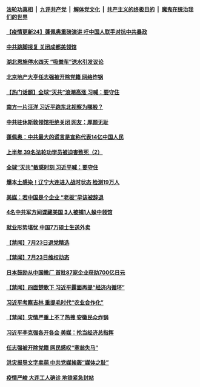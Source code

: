 

####  [法轮功真相](../../../../basic/blob/master/README.md?t=07242002) &nbsp;|&nbsp; [九评共产党](../../../../9ping.md/blob/master/README.md?t=07242002) &nbsp;|&nbsp; [解体党文化](../../../../jtdwh.md/blob/master/README.md?t=07242002)  &nbsp;|&nbsp; [共产主义的终极目的](../../../../gczydzjmd.md/blob/master/README.md?t=07242002) &nbsp;|&nbsp; [魔鬼在统治我们的世界](../../../../mgztzwmdsj.md/blob/master/README.md?t=07242002) 

#### [【疫情更新24】蓬佩奥重磅演讲 吁中国人联手对抗中共暴政](../pages/prog204/a102897569.md?t=07242002) 

#### [中共跳脚报复 关闭成都美领馆](../pages/prog204/a102901376.md?t=07242002) 

#### [湖北恩施停水四天 “吸粪车”送水引发议论](../pages/prog204/a102901389.md?t=07242002) 

#### [北京地产大亨任志强被开除党籍 网络炸锅](../pages/prog204/a102901362.md?t=07242002) 

#### [【热门话题】全球“灭共”浪潮高涨 习喊：要守住](../pages/prog204/a102901190.md?t=07242002) 

#### [南方一片汪洋 习近平跑东北视察为哪般？](../pages/prog204/a102901325.md?t=07242002) 

#### [中共驻休斯敦领馆拒绝关闭 网友：厚颜无耻](../pages/prog204/a102901329.md?t=07242002) 


#### [蓬佩奥：中共最大的谎言是宣称代表14亿中国人民](../pages/prog204/a102901219.md?t=07242002) 

#### [上半年 39名法轮功学员被迫害致死（2）](../pages/prog204/a102901140.md?t=07242002) 

#### [全球“灭共”敏感时刻 习近平喊：要守住](../pages/prog204/a102901158.md?t=07242002) 


#### [爆本土感染！辽宁大连进入战时状态 检测19万人](../pages/prog204/a102901069.md?t=07242002) 

#### [美媒：若中国是个企业 “老板”早该被辞退](../pages/prog204/a102901043.md?t=07242002) 

#### [4名中共军方间谍藏美国 3人被捕1人躲中领馆](../pages/prog204/a102901029.md?t=07242002) 




#### [就业形势堪忧 中国7万硕士生送外卖](../pages/prog204/a102900517.md?t=07242002) 


#### [【禁闻】7月23日退党精选](../pages/prog204/a102900941.md?t=07242002) 

#### [【禁闻】7月23日维权动态](../pages/prog204/a102900943.md?t=07242002) 

#### [日本鼓励从中国撤厂 首批87家企业获助700亿日元](../pages/prog204/a102900855.md?t=07242002) 

#### [【禁闻】四面楚歌下 习近平露面再提“经济内循环”](../pages/prog204/a102900875.md?t=07242002) 

#### [习近平考察吉林 重提毛时代“农业合作化”](../pages/prog204/a102900831.md?t=07242002) 

#### [【禁闻】灾情严重上不了热搜 安徽民众炸锅](../pages/prog204/a102900804.md?t=07242002) 

#### [习近平李克强各开各会 美媒：抢当经济总指挥](../pages/prog204/a102900778.md?t=07242002) 

#### [任志强被开除党籍 网民感叹“塞翁失马”](../pages/prog204/a102900782.md?t=07242002) 

#### [洪灾报导文字卖萌 中共党媒挨轰“媒体之耻”](../pages/prog204/a102900608.md?t=07242002) 

#### [疫情严峻 大连工人确诊 地铁紧急封站](../pages/prog204/a102900511.md?t=07242002) 

